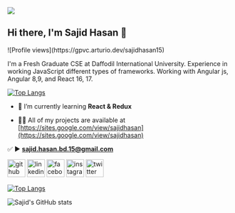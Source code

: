 ![](https://pbs.twimg.com/profile_banners/1330717898512363521/1606106505/600x200)
<!-- ### Hi there 👋, I'm Sajid Hasan -->
## Hi there, I'm Sajid Hasan 👋
<p>
![Profile views](https://gpvc.arturio.dev/sajidhasan15)  

<p>

I'm a Fresh Graduate CSE at Daffodil International University.
Experience in working JavaScript different types of frameworks.
Working with Angular js, Angular 8,9, and React 16, 17.
  
[![Top Langs](https://github-readme-stats.vercel.app/api/top-langs/?username=sajidhasan15)](https://github.com/anuraghazra/github-readme-stats)

- 🌱 I’m currently learning **React & Redux**

- 👨‍💻 All of my projects are available at [https://sites.google.com/view/sajidhasan](https://sites.google.com/view/sajidhasan)

✅ ►  **sajid.hasan.bd.15@gmail.com**

[<img src='https://cdn.jsdelivr.net/npm/simple-icons@3.0.1/icons/github.svg' alt='github' height='40'>](https://github.com/sajidhasan15)  [<img src='https://cdn.jsdelivr.net/npm/simple-icons@3.0.1/icons/linkedin.svg' alt='linkedin' height='40'>](https://www.linkedin.com/in/sajid-hasan15/)  [<img src='https://cdn.jsdelivr.net/npm/simple-icons@3.0.1/icons/facebook.svg' alt='facebook' height='40'>](https://www.facebook.com/sajid.jsx)  [<img src='https://cdn.jsdelivr.net/npm/simple-icons@3.0.1/icons/instagram.svg' alt='instagram' height='40'>](https://www.instagram.com/sajid_hasan15/)  [<img src='https://cdn.jsdelivr.net/npm/simple-icons@3.0.1/icons/twitter.svg' alt='twitter' height='40'>](https://twitter.com/sajid_hasan15)  

[![Top Langs](https://github-readme-stats.vercel.app/api/top-langs/?username=sajidhasan15)](https://github.com/anuraghazra/github-readme-stats)

![Sajid's GitHub stats](https://github-readme-stats.vercel.app/api?username=sajidhasan15&show_icons=true&theme=highcontrast) 



